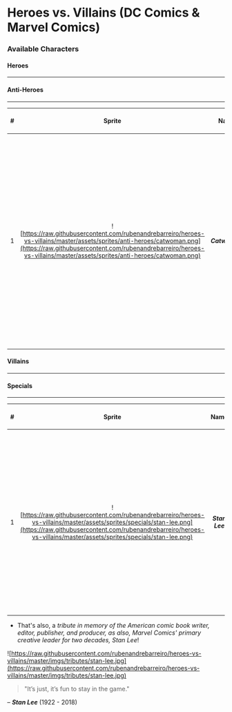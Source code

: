 # Heroes vs. Villains (DC Comics & Marvel Comics)

### Available Characters

#### Heroes

***



#### Anti-Heroes

***

| #  | Sprite  | Name      | Stamina [0-100] | Wisdom [0-100] | Strength [0-100]  | Velocity [0-100]   | Description |
|:--:|:-------:|:---------:|:-------:|:------------:|:-------:|:-------:|:-----------:|
| 1  | ![https://raw.githubusercontent.com/rubenandrebarreiro/heroes-vs-villains/master/assets/sprites/anti-heroes/catwoman.png](https://raw.githubusercontent.com/rubenandrebarreiro/heroes-vs-villains/master/assets/sprites/anti-heroes/catwoman.png)       | **_Catwoman_**  | **Lvl.:** ````40```` [![stamina](http://progressed.io/bar/40)](https://github.com/rubenandrebarreiro/heroes-vs-villains/)       | **Lvl.:** ````70```` [![wisdom](http://progressed.io/bar/70)](https://github.com/rubenandrebarreiro/heroes-vs-villains/)          | **Lvl.:** ````30```` [![strength](http://progressed.io/bar/30)](https://github.com/rubenandrebarreiro/heroes-vs-villains/)     | **Lvl.:** ````40```` [![velocity](http://progressed.io/bar/40)](https://github.com/rubenandrebarreiro/heroes-vs-villains/)      | ```` Gotham City burglar who typically wears a tight, one-piece outfit and uses a bullwhip for a weapon. She was originally characterized as a supervillain and adversary of Batman, but she has been featured in a series since the 1990s which portrays her as an antiheroine, often doing the wrong things for the right reasons! ```` |

#### Villains

***


#### Specials

***

| #  | Sprite  | Name      | Stamina [0-100] | Wisdom [0-100] | Strength [0-100]   | Velocity [0-100]   | Description |
|:--:|:-------:|:---------:|:-------:|:------------:|:-------:|:-------:|:-----------:|
| 1  | ![https://raw.githubusercontent.com/rubenandrebarreiro/heroes-vs-villains/master/assets/sprites/specials/stan-lee.png](https://raw.githubusercontent.com/rubenandrebarreiro/heroes-vs-villains/master/assets/sprites/specials/stan-lee.png)       | **_Stan Lee_**  | N/A     | N/A          | N/A     | N/A      | ```` The Marvel Comics' primary creative leader. He's also known, in this game, as the "Creator". This special character have powers similar to a God and can end the game, at anytime, causing the redemption or destruction of the world! ```` |


* That's also, a _tribute in memory of the American comic book writer, editor, publisher, and producer, as also, Marvel Comics' primary creative leader for two decades, Stan Lee_!

![https://raw.githubusercontent.com/rubenandrebarreiro/heroes-vs-villains/master/imgs/tributes/stan-lee.jpg](https://raw.githubusercontent.com/rubenandrebarreiro/heroes-vs-villains/master/imgs/tributes/stan-lee.jpg)

> "It’s just, it’s fun to stay in the game."

– **_Stan Lee_** (1922 - 2018)
